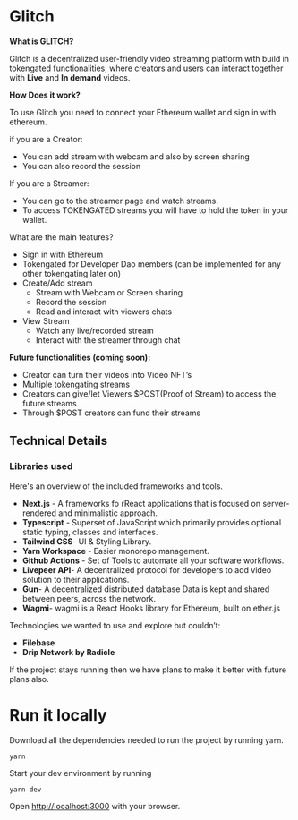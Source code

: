 # Glitch





**What is GLITCH?**

Glitch is a decentralized user-friendly video streaming platform with build in tokengated functionalities, where creators and users can interact together with **Live** and **In demand** videos.

**How Does it work?**

To use Glitch you need to connect your Ethereum wallet and sign in with ethereum. 

if you are a Creator:

- You can add stream with webcam and also by screen sharing
- You can also record the session

If you are a Streamer:

- You can go to the streamer page and watch streams.
- To access TOKENGATED streams you will have to hold the token in your wallet.

What are the main features?

- Sign in with Ethereum
- Tokengated for Developer Dao members (can be implemented for any other tokengating later on)
- Create/Add stream
    - Stream with Webcam or Screen sharing
    - Record the session
    - Read and interact with viewers chats
- View Stream
    - Watch any live/recorded stream
    - Interact with the streamer through chat

**Future functionalities (coming soon):**

- Creator can turn their videos into Video NFT’s
- Multiple tokengating streams
- Creators can give/let Viewers $POST(Proof of Stream) to access the future streams
- Through $POST creators can fund their streams

## Technical Details

### **Libraries used**

Here's an overview of the included frameworks and tools.

- **Next.js** - A frameworks fo rReact applications that is focused on server-rendered and minimalistic approach.
- **Typescript** - Superset of JavaScript which primarily provides optional static typing, classes and interfaces.
- **Tailwind CSS**- UI & Styling Library.
- **Yarn Workspace** - Easier monorepo management.
- **Github Actions** - Set of Tools to automate all your software workflows.
- **Livepeer API**- A decentralized protocol for developers to add video solution to their applications.
- **Gun**- A decentralized distributed database Data is kept and shared between peers, across the network.
- **Wagmi**- wagmi is a React Hooks library for Ethereum, built on ether.js

Technologies we wanted to use and explore but couldn’t:


- **Filebase**
- **Drip Network by Radicle**


If the project stays running then we have plans to make it better with future plans also.





# Run it locally


Download all the dependencies needed to run the project by running `yarn`.

```
yarn
```

Start your dev environment by running

```
yarn dev
```

Open [http://localhost:3000](http://localhost:3000/) with your browser.
